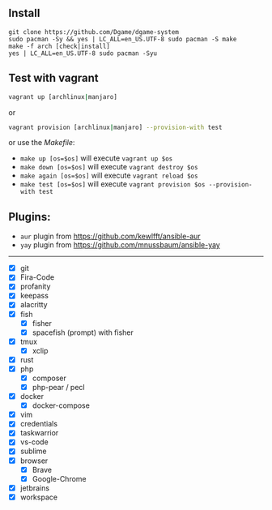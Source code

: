 ## Install

```make
git clone https://github.com/Dgame/dgame-system
sudo pacman -Sy && yes | LC_ALL=en_US.UTF-8 sudo pacman -S make
make -f arch [check|install]
yes | LC_ALL=en_US.UTF-8 sudo pacman -Syu
```

## Test with vagrant

```bash
vagrant up [archlinux|manjaro]
```

or

```bash
vagrant provision [archlinux|manjaro] --provision-with test
```

or use the _Makefile_:
 - `make up [os=$os]` will execute `vagrant up $os`
 - `make down [os=$os]` will execute `vagrant destroy $os`
 - `make again [os=$os]` will execute `vagrant reload $os`
 - `make test [os=$os]` will execute `vagrant provision $os --provision-with test`

## Plugins:
 - `aur` plugin from https://github.com/kewlfft/ansible-aur
 - `yay` plugin from https://github.com/mnussbaum/ansible-yay

----

 - [x] git
 - [x] Fira-Code
 - [x] profanity
 - [x] keepass
 - [x] alacritty
 - [x] fish
     - [x] fisher
     - [x] spacefish (prompt) with fisher
 - [x] tmux
     - [x] xclip
 - [x] rust
 - [x] php
     - [x] composer
     - [x] php-pear / pecl
 - [x] docker
     - [x] docker-compose
 - [x] vim
 - [x] credentials
 - [x] taskwarrior
 - [x] vs-code
 - [x] sublime
 - [x] browser
     - [x] Brave
     - [x] Google-Chrome
 - [x] jetbrains
 - [x] workspace
